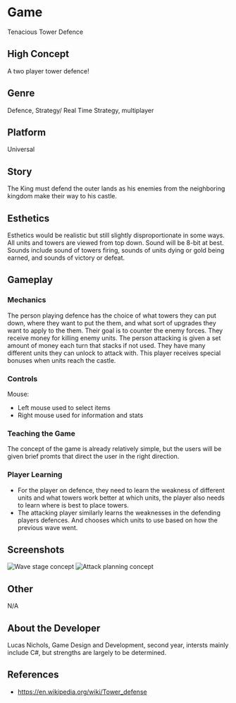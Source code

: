 # Game
Tenacious Tower Defence
## High Concept
A two player tower defence!
## Genre
Defence, Strategy/ Real Time Strategy, multiplayer
## Platform
Universal
## Story
The King must defend the outer lands as his enemies from the neighboring kingdom make their way to his castle.
## Esthetics
Esthetics would be realistic but still slightly disproportionate in some ways. All units and towers are viewed from top down. Sound will be 8-bit at best. Sounds include sound of towers firing, sounds of units dying or gold being earned, and sounds of victory or defeat.
## Gameplay
### Mechanics
The person playing defence has the choice of what towers they can put down, where they want to put the them, and what sort of upgrades they want to apply to the them. Their goal is to counter the enemy forces. They receive money for killing enemy units.
The person attacking is given a set amount of money each turn that stacks if not used. They have many different units they can unlock to attack with. This player receives special bonuses when units reach the castle.
### Controls
Mouse:
- Left mouse used to select items
- Right mouse used for information and stats
### Teaching the Game
The concept of the game is already relatively simple, but the users will be given brief promts that direct the user in the right direction.
### Player Learning
 - For the player on defence, they need to learn the weakness of different units and what towers work better at which units, the player also needs to learn where is best to place towers. 
 - The attacking player similarly learns the weaknesses in the defending players defences. And chooses which units to use based on how the previous wave went.
## Screenshots
![Wave stage concept](https://people.rit.edu/lpn4937/230/project1/media/P01-GameConceptImage.jpg)
![Attack planning concept](https://people.rit.edu/lpn4937/230/project1/media/P01-AttackConceptImage.jpg)
## Other
N/A
## About the Developer
Lucas Nichols, Game Design and Development, second year, intersts mainly include C#, but strengths are largely to be determined.
## References
- https://en.wikipedia.org/wiki/Tower_defense
